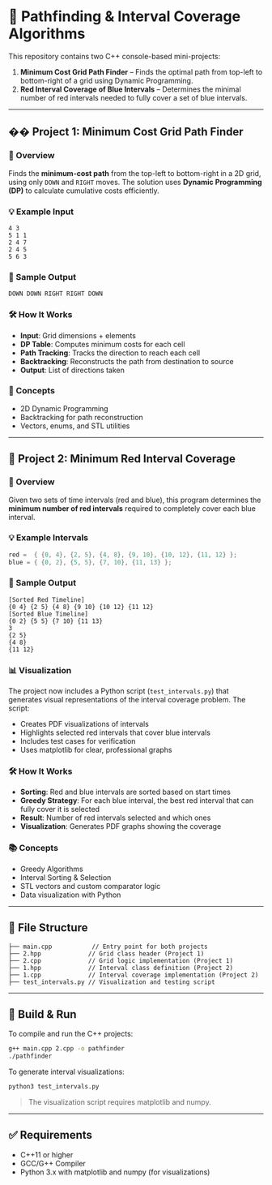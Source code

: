 # 🧩 Pathfinding & Interval Coverage Algorithms

This repository contains two C++ console-based mini-projects:

1. **Minimum Cost Grid Path Finder** – Finds the optimal path from top-left to bottom-right of a grid using Dynamic Programming.
2. **Red Interval Coverage of Blue Intervals** – Determines the minimal number of red intervals needed to fully cover a set of blue intervals.

---

## �� Project 1: Minimum Cost Grid Path Finder

### 📌 Overview

Finds the **minimum-cost path** from the top-left to bottom-right in a 2D grid, using only `DOWN` and `RIGHT` moves. The solution uses **Dynamic Programming (DP)** to calculate cumulative costs efficiently.

### 💡 Example Input

```
4 3
5 1 1
2 4 7
2 4 5
5 6 3
```

### 🚀 Sample Output

```
DOWN DOWN RIGHT RIGHT DOWN
```

### 🛠️ How It Works

- **Input**: Grid dimensions + elements
- **DP Table**: Computes minimum costs for each cell
- **Path Tracking**: Tracks the direction to reach each cell
- **Backtracking**: Reconstructs the path from destination to source
- **Output**: List of directions taken

### 🧠 Concepts

- 2D Dynamic Programming
- Backtracking for path reconstruction
- Vectors, enums, and STL utilities

---

## 📘 Project 2: Minimum Red Interval Coverage

### 📌 Overview

Given two sets of time intervals (red and blue), this program determines the **minimum number of red intervals** required to completely cover each blue interval.

### 💡 Example Intervals

```cpp
red =  { {0, 4}, {2, 5}, {4, 8}, {9, 10}, {10, 12}, {11, 12} };
blue = { {0, 2}, {5, 5}, {7, 10}, {11, 13} };
```

### 🚀 Sample Output

```
[Sorted Red Timeline]
{0 4} {2 5} {4 8} {9 10} {10 12} {11 12}
[Sorted Blue Timeline]
{0 2} {5 5} {7 10} {11 13}
3
{2 5}
{4 8}
{11 12}
```

### 📊 Visualization

The project now includes a Python script (`test_intervals.py`) that generates visual representations of the interval coverage problem. The script:

- Creates PDF visualizations of intervals
- Highlights selected red intervals that cover blue intervals
- Includes test cases for verification
- Uses matplotlib for clear, professional graphs

### 🛠️ How It Works

- **Sorting**: Red and blue intervals are sorted based on start times
- **Greedy Strategy**: For each blue interval, the best red interval that can fully cover it is selected
- **Result**: Number of red intervals selected and which ones
- **Visualization**: Generates PDF graphs showing the coverage

### 📚 Concepts

- Greedy Algorithms
- Interval Sorting & Selection
- STL vectors and custom comparator logic
- Data visualization with Python

---

## 📂 File Structure

```
├── main.cpp           // Entry point for both projects
├── 2.hpp             // Grid class header (Project 1)
├── 2.cpp             // Grid logic implementation (Project 1)
├── 1.hpp             // Interval class definition (Project 2)
├── 1.cpp             // Interval coverage implementation (Project 2)
├── test_intervals.py // Visualization and testing script
```

---

## 🔧 Build & Run

To compile and run the C++ projects:
```bash
g++ main.cpp 2.cpp -o pathfinder
./pathfinder
```

To generate interval visualizations:
```bash
python3 test_intervals.py
```

> The visualization script requires matplotlib and numpy.

---

## ✅ Requirements

- C++11 or higher
- GCC/G++ Compiler
- Python 3.x with matplotlib and numpy (for visualizations)
